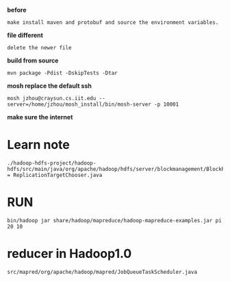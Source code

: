 **before**

	make install maven and protobuf and source the environment variables.

**file different**

	delete the newer file

**build from source**

	mvn package -Pdist -DskipTests -Dtar

**mosh replace the default ssh**

	mosh jzhou@craysun.cs.iit.edu --server=/home/jzhou/mosh_install/bin/mosh-server -p 10001

**make sure the internet**

# Learn note

	./hadoop-hdfs-project/hadoop-hdfs/src/main/java/org/apache/hadoop/hdfs/server/blockmanagement/BlockPlacementPolicyDefault.java = ReplicationTargetChooser.java

# RUN

	bin/hadoop jar share/hadoop/mapreduce/hadoop-mapreduce-examples.jar pi 20 10

# reducer in Hadoop1.0
	src/mapred/org/apache/hadoop/mapred/JobQueueTaskScheduler.java
